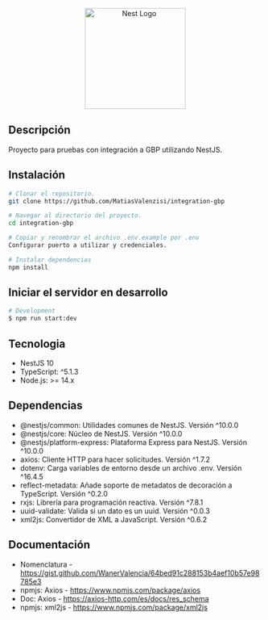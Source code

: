 <p align="center">
  <a href="http://nestjs.com/" target="blank"><img src="https://nestjs.com/img/logo-small.svg" width="200" alt="Nest Logo" /></a>
</p>

[circleci-image]: https://img.shields.io/circleci/build/github/nestjs/nest/master?token=abc123def456
[circleci-url]: https://circleci.com/gh/nestjs/nest

<p align="center"></p>

## Descripción

Proyecto para pruebas con integración a GBP utilizando NestJS.

## Instalación

```bash
# Clonar el repositorio.
git clone https://github.com/MatiasValenzisi/integration-gbp

# Navegar al directorio del proyecto.
cd integration-gbp

# Copiar y renombrar el archivo .env.example por .env
Configurar puerto a utilizar y credenciales.

# Instalar dependencias
npm install
```

## Iniciar el servidor en desarrollo

```bash
# Development
$ npm run start:dev
```
<!-- ## Estructura del proyecto -->

<!-- src/
├── app.module.ts          # Módulo principal
├── gbp/
│   └── nucleo/
│       ├── interfaces/
│       │   └── brand-item.interface.ts  # Interfaz de BrandItem
│       ├── services/
│       │   └── axios.service.ts         # Servicio de Axios para Nucleo.
│       ├── nucleo.controller.ts         # Controlador del módulo Nucleo
│       └── nucleo.module.ts             # Módulo Nucleo
├── common/                # Utilidades y middlewares comunes
└── main.ts                # Punto de entrada de la aplicación -->

## Tecnologia

- NestJS 10
- TypeScript: ^5.1.3
- Node.js: >= 14.x

## Dependencias

- @nestjs/common: Utilidades comunes de NestJS. Versión ^10.0.0
- @nestjs/core: Núcleo de NestJS. Versión ^10.0.0
- @nestjs/platform-express: Plataforma Express para NestJS. Versión ^10.0.0
- axios: Cliente HTTP para hacer solicitudes. Versión ^1.7.2
- dotenv: Carga variables de entorno desde un archivo .env. Versión ^16.4.5
- reflect-metadata: Añade soporte de metadatos de decoración a TypeScript. Versión ^0.2.0
- rxjs: Librería para programación reactiva. Versión ^7.8.1
- uuid-validate: Valida si un dato es un uuid. Versión ^0.0.3
- xml2js: Convertidor de XML a JavaScript. Versión ^0.6.2

## Documentación

- Nomenclatura - https://gist.github.com/WanerValencia/64bed91c288153b4aef10b57e98785e3
- npmjs: Axios - https://www.npmjs.com/package/axios
- Doc: Axios - https://axios-http.com/es/docs/res_schema
- npmjs: xml2js - https://www.npmjs.com/package/xml2js



